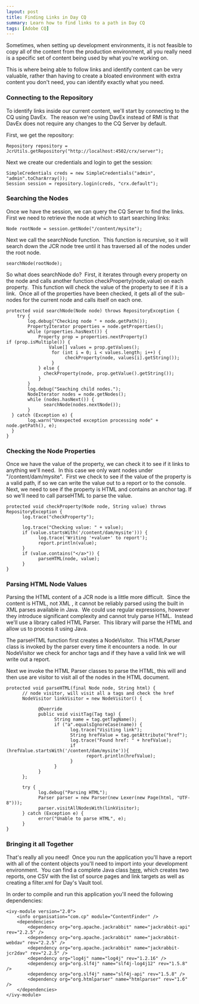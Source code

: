 ```yaml
---
layout: post
title: Finding Links in Day CQ
summary: Learn how to find links to a path in Day CQ
tags: [Adobe CQ]
---
```


Sometimes, when setting up development environments, it is not feasible to copy all of the content from the production environment, all you really need is a specific set of content being used by what you're working on.

This is where being able to follow links and identify content can be very valuable, rather than having to create a bloated environment with extra content you don't need, you can identify exactly what you need.  

### Connecting to the Repository

To identify links inside our current content, we'll start by connecting to the CQ using DavEx.&nbsp; The reason we're using DavEx instead of RMI is that DavEx does not require any changes to the CQ Server by default.

First, we get the repository:  

    Repository repository = JcrUtils.getRepository("http://localhost:4502/crx/server");

Next we create our credentials and login to get the session:

    SimpleCredentials creds = new SimpleCredentials("admin", "admin".toCharArray());  
	Session session = repository.login(creds, "crx.default");  

### Searching the Nodes

Once we have the session, we can query the CQ Server to find the links.&nbsp; First we need to retrieve the node at which to start searching links:  

    Node rootNode = session.getNode("/content/mysite"); 

Next we call the searchNode function.&nbsp; This function is recursive, so it will search down the JCR node tree until it has traversed all of the nodes under the root node.  

    searchNode(rootNode);

So what does searchNode do?&nbsp; First, it iterates through every property on the node and calls another function checkProperty(node,value) on each property.&nbsp; This function will check the value of the property to see if it is a link.&nbsp; Once all of the properties have been checked, it gets all of the sub-nodes for the current node and calls itself on each one.

    protected void searchNode(Node node) throws RepositoryException {
        try {
            log.debug("Checking node " + node.getPath());
            PropertyIterator properties = node.getProperties();
            while (properties.hasNext()) {        
                Property prop = properties.nextProperty()                  if (prop.isMultiple()) {
                    Value[] values = prop.getValues();
                     for (int i = 0; i < values.length; i++) {
                          checkProperty(node, values[i].getString());
                     }
                } else {
                  checkProperty(node, prop.getValue().getString());
                }
            }
            log.debug("Seaching child nodes.");
            NodeIterator nodes = node.getNodes();
            while (nodes.hasNext()) {
                  searchNode(nodes.nextNode());
            }
      } catch (Exception e) {
            log.warn("Unexpected exception processing node" +  node.getPath(), e);
      }
    }

	
### Checking the Node Properties

Once we have the value of the property, we can check it to see if it links to anything we'll need.&nbsp; In this case we only want nodes under "/content/dam/mysite".&nbsp; First we check to see if the value of the property is a valid path, if so we can write the value out to a report or to the console.&nbsp; Next, we need to see if the property is HTML and contains an anchor tag. If so we'll need to call parseHTML to parse the value. 

	protected void checkProperty(Node node, String value) throws RepositoryException {
		  log.trace("checkProperty");

		  log.trace("Checking value: " + value);
		  if (value.startsWith('/content/dam/mysite'))) {
				log.trace('Writing '+value+' to report');
				report.println(value);
		  }
		  if (value.contains("</a>")) {
				parseHTML(node, value);
		  }
	}
  
### Parsing HTML Node Values

Parsing the HTML content of a JCR node is a little more difficult.&nbsp; Since the content is HTML, not XML , it cannot be reliably parsed using the built in XML parses available in Java.&nbsp; We could use regular expressions, however they introduce significant complexity and cannot truly parse HTML.&nbsp; Instead we'll use a library called HTML Parser.&nbsp; This library will parse the HTML and allow us to process it using Java.&nbsp; 

The parseHTML function first creates a NodeVisitor.&nbsp; This HTMLParser class is invoked by the parser every time it encounters a node.&nbsp; In our NodeVisitor we check for anchor tags and if they have a valid link we will write out a report.

Next we invoke the HTML Parser classes to parse the HTML, this will and then use are visitor to visit all of the nodes in the HTML document.

	protected void parseHTML(final Node node, String html) {
		  // node visitor, will visit all a tags and check the href
		  NodeVisitor linkVisitor = new NodeVisitor() {

				@Override
				public void visitTag(Tag tag) {
					  String name = tag.getTagName();
					  if ("a".equalsIgnoreCase(name)) {
							log.trace("Visiting link");
							String hrefValue = tag.getAttribute("href");
							log.trace("Found href: " + hrefValue);
							if (hrefValue.startsWith('/content/dam/mysite')){
								  report.println(hrefValue);
							}
					  }
				}
		  };

		  try {
				log.debug("Parsing HTML");
				Parser parser = new Parser(new Lexer(new Page(html, "UTF-8")));
				parser.visitAllNodesWith(linkVisitor);
		  } catch (Exception e) {
				error("Unable to parse HTML", e);
		  }
	}

### Bringing it all Together

That's really all you need!&nbsp; Once you run the application you'll have a report with all of the content objects you'll need to import into your development environment.&nbsp; You can find a complete Java class [here][1], which creates two reports, one CSV with the list of source pages and link targets as well as creating a filter.xml for Day's Vault tool.

In order to compile and run this application you'll need the following dependencies:  

	<ivy-module version="2.0">
		<info organisation="com.cp" module="ContentFinder" />
		<dependencies>
			<dependency org="org.apache.jackrabbit" name="jackrabbit-api" rev="2.2.5" />
			<dependency org="org.apache.jackrabbit" name="jackrabbit-webdav" rev="2.2.5" />
			<dependency org="org.apache.jackrabbit" name="jackrabbit-jcr2dav" rev="2.2.5" />
			<dependency org="log4j" name="log4j" rev="1.2.16" />
			<dependency org="org.slf4j" name="slf4j-log4j12" rev="1.5.8" />
			<dependency org="org.slf4j" name="slf4j-api" rev="1.5.8" />
			<dependency org="org.htmlparser" name="htmlparser" rev="1.6" />
		</dependencies>
	</ivy-module>


 [1]: http://web.archive.org/web/20110812041655/http://www.crownpartners.com/content/dam/cp/resources/ContentFinder.java